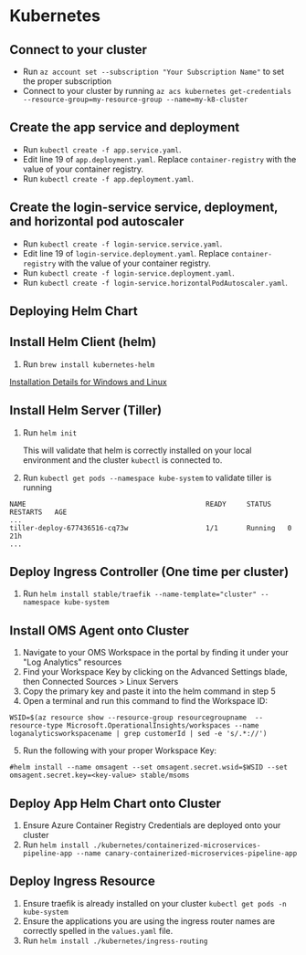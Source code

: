 # Kubernetes

## Connect to your cluster
- Run `az account set --subscription "Your Subscription Name"` to set the proper subscription
- Connect to your cluster by running `az acs kubernetes get-credentials --resource-group=my-resource-group --name=my-k8-cluster`

## Create the app service and deployment
- Run `kubectl create -f app.service.yaml`.
- Edit line 19 of `app.deployment.yaml`. Replace `container-registry` with the value of your container registry.
- Run `kubectl create -f app.deployment.yaml`.

## Create the login-service service, deployment, and horizontal pod autoscaler
- Run `kubectl create -f login-service.service.yaml`.
- Edit line 19 of `login-service.deployment.yaml`. Replace `container-registry` with the value of your container registry.
- Run `kubectl create -f login-service.deployment.yaml`.
- Run `kubectl create -f login-service.horizontalPodAutoscaler.yaml`.

## Deploying Helm Chart
## Install Helm Client (helm)
1. Run ```brew install kubernetes-helm```

[Installation Details for Windows and Linux](https://docs.helm.sh/using_helm/#installing-helm)

## Install Helm Server (Tiller)
1. Run ```helm init```

    This will validate that helm is correctly installed on your local environment and the cluster ```kubectl``` is connected to.
2. Run ```kubectl get pods --namespace kube-system``` to validate tiller is running

```
NAME                                            READY     STATUS    RESTARTS   AGE
...
tiller-deploy-677436516-cq73w                   1/1       Running   0          21h
...
```

## Deploy Ingress Controller (One time per cluster)
1. Run ```helm install stable/traefik --name-template="cluster" --namespace kube-system```

## Install OMS Agent onto Cluster
1. Navigate to your OMS Workspace in the portal by finding it under your "Log Analytics" resources
2. Find your Workspace Key by clicking on the Advanced Settings blade, then Connected Sources > Linux Servers
3. Copy the primary key and paste it into the helm command in step 5
4. Open a terminal and run this command to find the Workspace ID:

```
WSID=$(az resource show --resource-group resourcegroupname  --resource-type Microsoft.OperationalInsights/workspaces --name loganalyticsworkspacename | grep customerId | sed -e 's/.*://')
```
5. Run the following with your proper Workspace Key:

```
#helm install --name omsagent --set omsagent.secret.wsid=$WSID --set omsagent.secret.key=<key-value> stable/msoms
```

## Deploy App Helm Chart onto Cluster
1. Ensure Azure Container Registry Credentials are deployed onto your cluster
2. Run ```helm install ./kubernetes/containerized-microservices-pipeline-app --name canary-containerized-microservices-pipeline-app```

## Deploy Ingress Resource
1. Ensure traefik is already installed on your cluster ```kubectl get pods -n kube-system```
2. Ensure the applications you are using the ingress router names are correctly spelled in the ```values.yaml``` file.
2. Run ```helm install ./kubernetes/ingress-routing```
